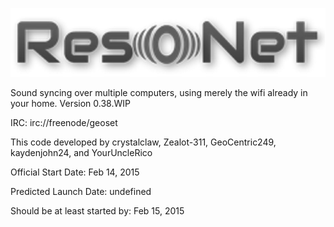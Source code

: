 ![ResoNet](https://raw.githubusercontent.com/crystalclaw/ResoNet/master/ResoNet.png)

Sound syncing over multiple computers, using merely the wifi already in your home.
Version 0.38.WIP

IRC: irc://freenode/geoset

This code developed by crystalclaw, Zealot-311, GeoCentric249, kaydenjohn24, and YourUncleRico

Official Start Date: Feb 14, 2015

Predicted Launch Date: undefined

Should be at least started by: Feb 15, 2015
